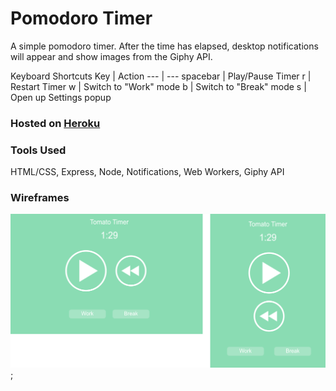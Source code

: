 # Pomodoro Timer

A simple pomodoro timer. After the time has elapsed, desktop notifications will appear
and show images from the Giphy API.

Keyboard Shortcuts
Key | Action
--- | ---
spacebar | Play/Pause Timer
r | Restart Timer
w | Switch to "Work" mode
b | Switch to "Break" mode
s | Open up Settings popup

### Hosted on [Heroku](https://quiet-beyond-98352.herokuapp.com/ "Pomodoro Timer")

### Tools Used
HTML/CSS, Express, Node, Notifications, Web Workers, Giphy API

### Wireframes
![Wireframe](./public/assets/Wireframes.png);
